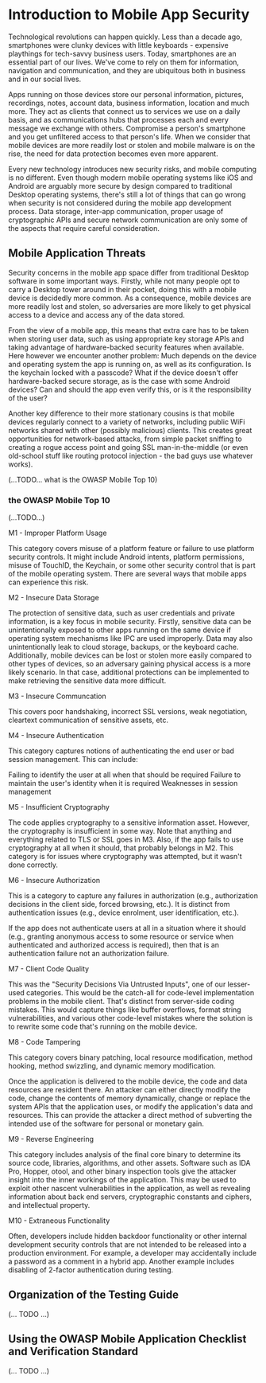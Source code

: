 # Introduction to Mobile App Security

Technological revolutions can happen quickly. Less than a decade ago, smartphones were clunky devices with little keyboards - expensive playthings for tech-savvy business users. Today, smartphones are an essential part of our lives. We've come to rely on them for information, navigation and communication, and they are ubiquitous both in business and in our social lives.

Apps running on those devices store our personal information, pictures, recordings, notes, account data, business information, location and much more. They act as clients that connect us to services we use on a daily basis, and as communications hubs that processes each and every message we exchange with others. Compromise a person's smartphone and you get unfiltered access to that person's life. When we consider that mobile devices are more readily lost or stolen and mobile malware is on the rise, the need for data protection becomes even more apparent.

Every new technology introduces new security risks, and mobile computing is no different. Even though modern mobile operating systems like iOS and Android are arguably more secure by design compared to traditional Desktop operating systems, there's still a lot of things that can go wrong when security is not considered during the mobile app development process. Data storage, inter-app communication, proper usage of cryptographic APIs and secure network communication are only some of the aspects that require careful consideration.

## Mobile Application Threats

Security concerns in the mobile app space differ from traditional Desktop software in some important ways. Firstly, while not many people opt to carry a Desktop tower around in their pocket, doing this with a mobile device is decidedly more common. As a consequence, mobile devices are more readily lost and stolen, so adversaries are more likely to get physical access to a device and access any of the data stored.

From the view of a mobile app, this means that extra care has to be taken when storing user data, such as using appropriate key storage APIs and taking advantage of hardware-backed security features when available. Here however we encounter another problem: Much depends on the device and operating system the app is running on, as well as its configuration. Is the keychain locked with a passcode? What if the device doesn't offer hardware-backed secure storage, as is the case with some Android devices? Can and should the app even verify this, or is it the responsibility of the user? 

Another key difference to their more stationary cousins is that mobile devices regularly connect to a variety of networks, including public WiFi networks shared with other (possibly malicious) clients. This creates great opportunities for network-based attacks, from simple packet sniffing to creating a rogue access point and going SSL man-in-the-middle (or even old-school stuff like routing protocol injection - the bad guys use whatever works).

(...TODO... what is the OWASP Mobile Top 10)

### the OWASP Mobile Top 10

(...TODO...)

M1 - Improper Platform Usage

This category covers misuse of a platform feature or failure to use platform security controls. It might include Android intents, platform permissions, misuse of TouchID, the Keychain, or some other security control that is part of the mobile operating system. There are several ways that mobile apps can experience this risk.

M2 - Insecure Data Storage

The protection of sensitive data, such as user credentials and private information, is a key focus in mobile security. Firstly, sensitive data can be unintentionally exposed to other apps running on the same device if operating system mechanisms like IPC are used improperly. Data may also unintentionally leak to cloud storage, backups, or the keyboard cache. Additionally, mobile devices can be lost or stolen more easily compared to other types of devices, so an adversary gaining physical access is a more likely scenario. In that case, additional protections can be implemented to make retrieving the sensitive data more difficult.

M3 - Insecure Communcation

This covers poor handshaking, incorrect SSL versions, weak negotiation, cleartext communication of sensitive assets, etc.

M4 - Insecure Authentication

This category captures notions of authenticating the end user or bad session management. This can include:

Failing to identify the user at all when that should be required
Failure to maintain the user's identity when it is required
Weaknesses in session management

M5 - Insufficient Cryptography

The code applies cryptography to a sensitive information asset. However, the cryptography is insufficient in some way. Note that anything and everything related to TLS or SSL goes in M3. Also, if the app fails to use cryptography at all when it should, that probably belongs in M2. This category is for issues where cryptography was attempted, but it wasn't done correctly.

M6 - Insecure Authorization

This is a category to capture any failures in authorization (e.g., authorization decisions in the client side, forced browsing, etc.). It is distinct from authentication issues (e.g., device enrolment, user identification, etc.).

If the app does not authenticate users at all in a situation where it should (e.g., granting anonymous access to some resource or service when authenticated and authorized access is required), then that is an authentication failure not an authorization failure.

M7 - Client Code Quality

This was the "Security Decisions Via Untrusted Inputs", one of our lesser-used categories. This would be the catch-all for code-level implementation problems in the mobile client. That's distinct from server-side coding mistakes. This would capture things like buffer overflows, format string vulnerabilities, and various other code-level mistakes where the solution is to rewrite some code that's running on the mobile device.

M8 - Code Tampering

This category covers binary patching, local resource modification, method hooking, method swizzling, and dynamic memory modification.

Once the application is delivered to the mobile device, the code and data resources are resident there. An attacker can either directly modify the code, change the contents of memory dynamically, change or replace the system APIs that the application uses, or modify the application's data and resources. This can provide the attacker a direct method of subverting the intended use of the software for personal or monetary gain.

M9 - Reverse Engineering

This category includes analysis of the final core binary to determine its source code, libraries, algorithms, and other assets. Software such as IDA Pro, Hopper, otool, and other binary inspection tools give the attacker insight into the inner workings of the application. This may be used to exploit other nascent vulnerabilities in the application, as well as revealing information about back end servers, cryptographic constants and ciphers, and intellectual property.

M10 - Extraneous Functionality

Often, developers include hidden backdoor functionality or other internal development security controls that are not intended to be released into a production environment. For example, a developer may accidentally include a password as a comment in a hybrid app. Another example includes disabling of 2-factor authentication during testing.

## Organization of the Testing Guide

(... TODO ...)

## Using the OWASP Mobile Application Checklist and Verification Standard

(... TODO ...)
